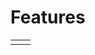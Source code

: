 <!--
  DO NOT EDIT THIS FILE DIRECTLY!
  It is generated by djockey.
-->
# Features






|  |  |
| - | - |
|  |  |